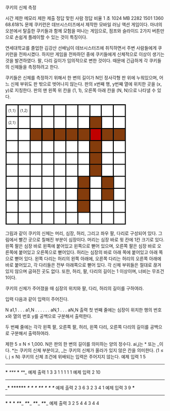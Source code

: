 쿠키의 신체 측정
 
시간 제한	메모리 제한	제출	정답	맞힌 사람	정답 비율
1 초	1024 MB	2282	1501	1360	68.618%
문제
쿠키런은 데브시스터즈에서 제작한 모바일 러닝 액션 게임이다. 마녀의 오븐에서 탈출한 쿠키들과 함께 모험을 떠나는 게임으로, 점프와 슬라이드 2가지 버튼만으로 손쉽게 플레이할 수 있는 것이 특징이다.

연세대학교를 졸업한 김강산 선배님이 데브시스터즈에 취직하면서 주변 사람들에게 쿠키런을 전파시켰다. 하지만 게임을 전파하던 중에 쿠키들에게 신체적으로 이상이 생기는 것을 발견하였다. 팔, 다리 길이가 임의적으로 변한 것이다. 때문에 긴급하게 각 쿠키들의 신체들을 측정하려고 한다.

쿠키들은 신체를 측정하기 위해서 한 변의 길이가 N인 정사각형 판 위에 누워있으며, 어느 신체 부위도 판 밖으로 벗어나지 않는다. 판의 x번째 행, y번째 열에 위치한 곳을 (x, y)로 지칭한다. 판의 맨 왼쪽 위 칸을 (1, 1), 오른쪽 아래 칸을 (N, N)으로 나타낼 수 있다.

![alt text](image.png)

그림과 같이 쿠키의 신체는 머리, 심장, 허리, 그리고 좌우 팔, 다리로 구성되어 있다. 그림에서 빨간 곳으로 칠해진 부분이 심장이다. 머리는 심장 바로 윗 칸에 1칸 크기로 있다. 왼쪽 팔은 심장 바로 왼쪽에 붙어있고 왼쪽으로 뻗어 있으며, 오른쪽 팔은 심장 바로 오른쪽에 붙어있고 오른쪽으로 뻗어있다. 허리는 심장의 바로 아래 쪽에 붙어있고 아래 쪽으로 뻗어 있다. 왼쪽 다리는 허리의 왼쪽 아래에, 오른쪽 다리는 허리의 오른쪽 아래에 바로 붙어있고, 각 다리들은 전부 아래쪽으로 뻗어 있다. 각 신체 부위들은 절대로 끊겨있지 않으며 굽혀진 곳도 없다. 또한, 허리, 팔, 다리의 길이는 1 이상이며, 너비는 무조건 1이다.

쿠키의 신체가 주어졌을 때 심장의 위치와 팔, 다리, 허리의 길이를 구하여라.

입력
다음과 같이 입력이 주어진다.

N
a1,1 . . . a1,N
. . . . . .
aN,1 . . . aN,N
출력
첫 번째 줄에는 심장이 위치한 행의 번호 x와 열의 번호 y를 공백으로 구분해서 출력한다.

두 번째 줄에는 각각 왼쪽 팔, 오른쪽 팔, 허리, 왼쪽 다리, 오른쪽 다리의 길이를 공백으로 구분해서 출력하여라.

제한
5 ≤ N ≤ 1,000. N은 판의 한 변의 길이를 의미하는 양의 정수다.
ai,j는 * 또는 _이다. *는 쿠키의 신체 부분이고, _는 쿠키의 신체가 올라가 있지 않은 칸을 의미한다. (1 ≤ i, j ≤ N)
쿠키의 신체 조건에 위배되는 입력은 주어지지 않는다.
예제 입력 1 
5
_____
__*__
_***_
__*__
_*_*_
예제 출력 1 
3 3
1 1 1 1 1
예제 입력 2 
10
__________
_____*____
__******__
_____*____
_____*____
_____*____
____*_*___
____*_____
____*_____
____*_____
예제 출력 2 
3 6
3 2 3 4 1
예제 입력 3 
9
____*____
*********
____*____
____*____
____*____
___*_*___
___*_*___
___*_*___
___*_*___
예제 출력 3 
2 5
4 4 3 4 4